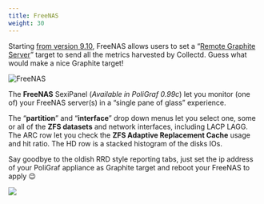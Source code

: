 ```yaml
---
title: FreeNAS
weight: 30
---
```



Starting [from version 9.10](http://download.freenas.org/9.10/RELEASE/ChangeLog), FreeNAS allows users to set a “[Remote Graphite Server](https://doc.freenas.org/9.10/freenas_system.html#advanced)” target to send all the metrics harvested by Collectd. Guess what would make a nice Graphite target!

![FreeNAS](/media/freenas.png)

The **FreeNAS** SexiPanel (_Available in PoliGraf 0.99c_) let you monitor (one of) your FreeNAS server(s) in a “single pane of glass” experience.

The “**partition**” and “**interface**” drop down menus let you select one, some or all of the **ZFS datasets** and network interfaces, including LACP LAGG. The ARC row let you check the **ZFS Adaptive Replacement Cache** usage and hit ratio. The HD row is a stacked histogram of the disks IOs.

Say goodbye to the oldish RRD style reporting tabs, just set the ip address of your PoliGraf appliance as Graphite target and reboot your FreeNAS to apply 😉

![](/media/freenas_reporting.png)
